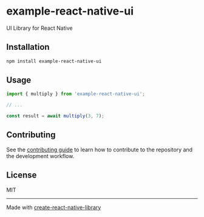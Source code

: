 # example-react-native-ui

UI Library for React Native

## Installation

```sh
npm install example-react-native-ui
```

## Usage

```js
import { multiply } from 'example-react-native-ui';

// ...

const result = await multiply(3, 7);
```

## Contributing

See the [contributing guide](CONTRIBUTING.md) to learn how to contribute to the repository and the development workflow.

## License

MIT

---

Made with [create-react-native-library](https://github.com/callstack/react-native-builder-bob)

